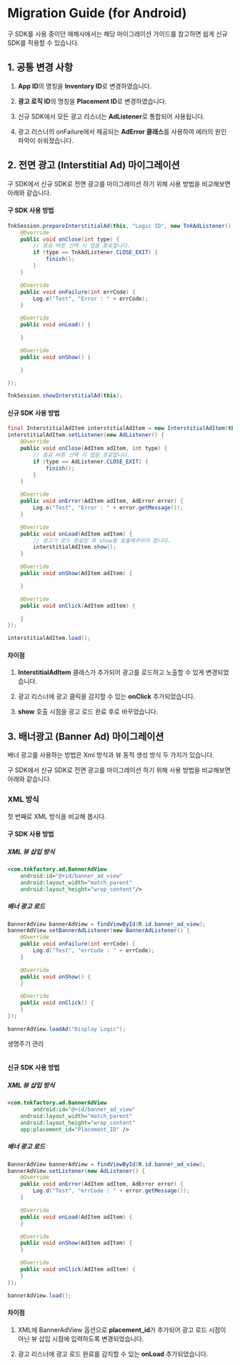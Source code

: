 # Migration Guide (for Android)

구 SDK를 사용 중이던 매체사에서는 해당 마이그레이션 가이드를 참고하면 쉽게 신규 SDK를 적용할 수 있습니다.

## 1. 공통 변경 사항

1) **App ID**의 명칭을 **Inventory ID**로 변경하였습니다.

2) **광고 로직 ID**의 명칭을 **Placement ID**로 변경하였습니다.

3) 신규 SDK에서 모든 광고 리스너는 **AdListener**로 통합되어 사용됩니다.

4) 광고 리스너의 onFailure에서 제공되는 **AdError 클래스**를 사용하여 에러의 원인 파악이 쉬워졌습니다.



## 2. 전면 광고 (Interstitial Ad) 마이그레이션

구 SDK에서 신규 SDK로 전면 광고를 마이그레이션 하기 위해 사용 방법을 비교해보면 아래와 같습니다.

#### 구 SDK 사용 방법

```java
TnkSession.prepareInterstitialAd(this, "Logic ID", new TnkAdListener() {
    @Override
    public void onClose(int type) {
        // 종료 버튼 선택 시 앱을 종료합니다.
        if (type == TnkAdListener.CLOSE_EXIT) {
            finish();
        }
    }

    @Override
    public void onFailure(int errCode) {
        Log.e("Test", "Error : " + errCode);
    }

    @Override
    public void onLoad() {

    }

    @Override
    public void onShow() {

    }

});

TnkSession.showInterstitialAd(this);
```

#### 신규 SDK 사용 방법

```java
final InterstitialAdItem interstitialAdItem = new InterstitialAdItem(this, "Placement ID");
interstitialAdItem.setListener(new AdListener() {
    @Override
    public void onClose(AdItem adItem, int type) {
        // 종료 버튼 선택 시 앱을 종료합니다.
        if (type == AdListener.CLOSE_EXIT) {
            finish();
        }
    }

    @Override
    public void onError(AdItem adItem, AdError error) {
        Log.e("Test", "Error : " + error.getMessage());
    }

    @Override
    public void onLoad(AdItem adItem) {
      	// 광고가 로드 완료된 후 show를 호출해주어야 합니다.
        interstitialAdItem.show();
    }

    @Override
    public void onShow(AdItem adItem) {

    }

    @Override
    public void onClick(AdItem adItem) {

    }
});

interstitialAdItem.load();
```

#### 차이점

1) **InterstitialAdItem** 클래스가 추가되어 광고를 로드하고 노출할 수 있게 변경되었습니다.

2) 광고 리스너에 광고 클릭을 감지할 수 있는 **onClick** 추가되었습니다.

3) **show** 호출 시점을 광고 로드 완료 후로 바꾸었습니다.



## 3. 배너광고 (Banner Ad) 마이그레이션

배너 광고를 사용하는 방법은 Xml 방식과 뷰 동적 생성 방식 두 가지가 있습니다.

구 SDK에서 신규 SDK로 전면 광고를 마이그레이션 하기 위해 사용 방법을 비교해보면 아래와 같습니다.

### XML 방식

첫 번째로 XML 방식을 비교해 봅시다.

#### 구 SDK 사용 방법

##### XML 뷰 삽입 방식

```xml
<com.tnkfactory.ad.BannerAdView
    android:id="@+id/banner_ad_view"
    android:layout_width="match_parent"
    android:layout_height="wrap_content"/>
```

##### 배너 광고 로드

```java
BannerAdView bannerAdView = findViewById(R.id.banner_ad_view);
bannerAdView.setBannerAdListener(new BannerAdListener() {
    @Override
    public void onFailure(int errCode) {
        Log.d("Test", "errCode : " + errCode);
    }

    @Override
    public void onShow() {
    }

    @Override
    public void onClick() {
    }
});

bannerAdView.loadAd("Display Logic");
```

생명주기 관리

```

```



#### 신규 SDK 사용 방법

##### XML 뷰 삽입 방식

```xml
<com.tnkfactory.ad.BannerAdView
		android:id="@+id/banner_ad_view"
    android:layout_width="match_parent"
    android:layout_height="wrap_content"
    app:placement_id="Placement_ID" />
```

##### 배너 광고 로드

```java
BannerAdView bannerAdView = findViewById(R.id.banner_ad_view);
bannerAdView.setListener(new AdListener() {
    @Override
    public void onError(AdItem adItem, AdError error) {
        Log.d("Test", "errCode : " + error.getMessage());
    }

    @Override
    public void onLoad(AdItem adItem) {
    }

    @Override
    public void onShow(AdItem adItem) {
    }

    @Override
    public void onClick(AdItem adItem) {
    }
});

bannerAdView.load();
```

#### 차이점

1) XML에 BannerAdView 옵션으로 **placement_id**가 추가되어 광고 로드 시점이 아닌 뷰 삽입 시점에 입력하도록 변경되었습니다.

2) 광고 리스너에 광고 로드 완료를 감지할 수 있는 **onLoad** 추가되었습니다.